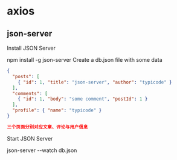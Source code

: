 # axios

## json-server

Install JSON Server

npm install -g json-server
Create a db.json file with some data

~~~json
{
  "posts": [
    { "id": 1, "title": "json-server", "author": "typicode" }
  ],
  "comments": [
    { "id": 1, "body": "some comment", "postId": 1 }
  ],
  "profile": { "name": "typicode" }
}

三个页面分别对应文章、评论与用户信息
~~~

Start JSON Server

json-server --watch db.json
